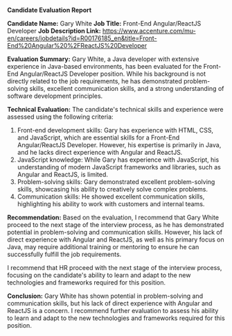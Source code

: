 **Candidate Evaluation Report**

**Candidate Name:** Gary White
**Job Title:** Front-End Angular/ReactJS Developer
**Job Description Link:** https://www.accenture.com/mu-en/careers/jobdetails?id=R00176185_en&title=Front-End%20Angular%20%2FReactJS%20Developer

**Evaluation Summary:**
Gary White, a Java developer with extensive experience in Java-based environments, has been evaluated for the Front-End Angular/ReactJS Developer position. While his background is not directly related to the job requirements, he has demonstrated problem-solving skills, excellent communication skills, and a strong understanding of software development principles.

**Technical Evaluation:**
The candidate's technical skills and experience were assessed using the following criteria:

1. Front-end development skills: Gary has experience with HTML, CSS, and JavaScript, which are essential skills for a Front-End Angular/ReactJS Developer. However, his expertise is primarily in Java, and he lacks direct experience with Angular and ReactJS.
2. JavaScript knowledge: While Gary has experience with JavaScript, his understanding of modern JavaScript frameworks and libraries, such as Angular and ReactJS, is limited.
3. Problem-solving skills: Gary demonstrated excellent problem-solving skills, showcasing his ability to creatively solve complex problems.
4. Communication skills: He showed excellent communication skills, highlighting his ability to work with customers and internal teams.

**Recommendation:**
Based on the evaluation, I recommend that Gary White proceed to the next stage of the interview process, as he has demonstrated potential in problem-solving and communication skills. However, his lack of direct experience with Angular and ReactJS, as well as his primary focus on Java, may require additional training or mentoring to ensure he can successfully fulfill the job requirements.

I recommend that HR proceed with the next stage of the interview process, focusing on the candidate's ability to learn and adapt to the new technologies and frameworks required for this position.

**Conclusion:**
Gary White has shown potential in problem-solving and communication skills, but his lack of direct experience with Angular and ReactJS is a concern. I recommend further evaluation to assess his ability to learn and adapt to the new technologies and frameworks required for this position.